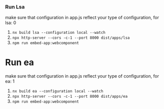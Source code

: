 
### Run Lsa
make sure that configuration in app.js reflect your type of configuration, for lsa: 0
1. `nx build lsa --configuration local --watch`
2. `npx http-server --cors -c-1 --port 8000 dist/apps/lsa`
3. `npm run embed-app:webcomponent`

# Run ea
make sure that configuration in app.js reflect your type of configuration, for ea: 1

1. `nx build ea --configuration local --watch`
2. `npx http-server --cors -c-1 --port 8000 dist/apps/ea`
3. `npm run embed-app:webcomponent`
